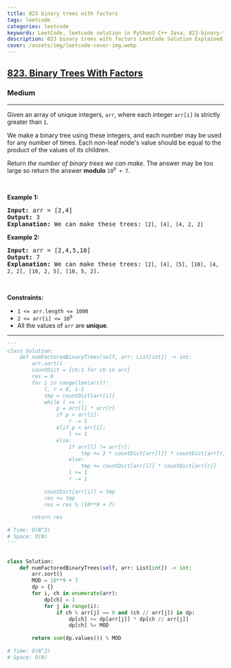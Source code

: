 ```yaml
---
title: 823 binary trees with factors
tags: leetcode
categories: leetcode
keywords: LeetCode, leetcode solution in Python3 C++ Java, 823-binary-trees-with-factors solution
description: 823 binary trees with factors LeetCode Solution Explained
cover: /assets/img/leetcode-cover-img.webp
---
```



<h2><a href="https://leetcode.com/problems/binary-trees-with-factors/">823. Binary Trees With Factors</a></h2><h3>Medium</h3><hr><div><p>Given an array of unique integers, <code>arr</code>, where each integer <code>arr[i]</code> is strictly greater than <code>1</code>.</p>

<p>We make a binary tree using these integers, and each number may be used for any number of times. Each non-leaf node's value should be equal to the product of the values of its children.</p>

<p>Return <em>the number of binary trees we can make</em>. The answer may be too large so return the answer <strong>modulo</strong> <code>10<sup>9</sup> + 7</code>.</p>

<p>&nbsp;</p>
<p><strong>Example 1:</strong></p>

<pre><strong>Input:</strong> arr = [2,4]
<strong>Output:</strong> 3
<strong>Explanation:</strong> We can make these trees: <code>[2], [4], [4, 2, 2]</code></pre>

<p><strong>Example 2:</strong></p>

<pre><strong>Input:</strong> arr = [2,4,5,10]
<strong>Output:</strong> 7
<strong>Explanation:</strong> We can make these trees: <code>[2], [4], [5], [10], [4, 2, 2], [10, 2, 5], [10, 5, 2]</code>.</pre>

<p>&nbsp;</p>
<p><strong>Constraints:</strong></p>

<ul>
	<li><code>1 &lt;= arr.length &lt;= 1000</code></li>
	<li><code>2 &lt;= arr[i] &lt;= 10<sup>9</sup></code></li>
	<li>All the values of <code>arr</code> are <strong>unique</strong>.</li>
</ul>
</div>

---




```python
'''
class Solution:
    def numFactoredBinaryTrees(self, arr: List[int]) -> int:
        arr.sort()
        countDict = {ch:1 for ch in arr}
        res = 0
        for i in range(len(arr)):
            l, r = 0, i-1
            tmp = countDict[arr[i]]
            while l <= r:
                p = arr[l] * arr[r]
                if p > arr[i]:
                    r -= 1
                elif p < arr[i]:
                    l += 1
                else:
                    if arr[l] != arr[r]: 
                        tmp += 2 * countDict[arr[l]] * countDict[arr[r]]
                    else:
                        tmp += countDict[arr[l]] * countDict[arr[r]]
                    l += 1
                    r -= 1
                    
            countDict[arr[i]] = tmp
            res += tmp
            res = res % (10**9 + 7)
        
        return res
    
# Time: O(N^2)
# Space: O(N)
'''


class Solution:
    def numFactoredBinaryTrees(self, arr: List[int]) -> int:
        arr.sort()
        MOD = 10**9 + 7
        dp = {}
        for i, ch in enumerate(arr):
            dp[ch] = 1
            for j in range(i):
                if ch % arr[j] == 0 and (ch // arr[j]) in dp:
                    dp[ch] += dp[arr[j]] * dp[ch // arr[j]]
                    dp[ch] %= MOD
        
        return sum(dp.values()) % MOD
    
# Time: O(N^2)
# Space: O(N)
```
